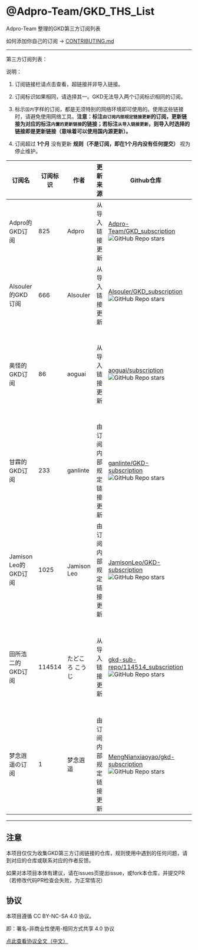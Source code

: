 # @Adpro-Team/GKD_THS_List

Adpro-Team 整理的GKD第三方订阅列表

如何添加你自己的订阅 -> [CONTRIBUTING.md](./CONTRIBUTING.md)

---

第三方订阅列表：

说明：

1. 订阅链接栏请点击查看，超链接并非导入链接。

2. 订阅标识如果相同，请选择其一。GKD无法导入两个订阅标识相同的订阅。

3. 标示`国内`字样的订阅，都是无须特别的网络环境即可使用的。使用这些链接时，请避免使用网络工具。**注意：标注`由订阅内部规定链接更新`的订阅，更新链接为对应的标注`内置的更新链接`的链接；若标注`从导入链接更新`，则导入时选择的链接即是更新链接（意味着可以使用国内源更新）。**

4. 订阅超过 **1个月** 没有更新 **规则（不是订阅，即在1个月内没有任何提交）** 视为停止维护。

|订阅名|订阅标识|作者|更新来源|Github仓库|订阅链接|维护状态|
|-----|------|----|------|---------|-------|-------|
|Adpro的GKD订阅|825|Adpro|从导入链接更新|[Adpro-Team/GKD_subscription](https://github.com/Adpro-Team/GKD_subscription/tree/main) ![GitHub Repo stars](https://img.shields.io/github/stars/Adpro-Team/GKD_subscription)|<ul><li>[gitmirror源（国内）](https://github.com/Adpro-Team/GKD_THS_List/blob/main/importUrlsList.md#Adpro的GKD订阅-gitmirror源国内)</li><br><li>[npmmirror源（国内）](https://github.com/Adpro-Team/GKD_THS_List/blob/main/importUrlsList.md#Adpro的GKD订阅-npmmirror源国内)</li><br></ul>|停止维护|
|AIsouler的GKD订阅|666|AIsouler|从导入链接更新|[AIsouler/GKD_subscription](https://github.com/AIsouler/GKD_subscription/tree/main) ![GitHub Repo stars](https://img.shields.io/github/stars/AIsouler/GKD_subscription)|<ul><li>[npmmirror源（国内）](https://github.com/Adpro-Team/GKD_THS_List/blob/main/importUrlsList.md#AIsouler的GKD订阅-npmmirror源国内)</li><br><li>[GitHub源](https://github.com/Adpro-Team/GKD_THS_List/blob/main/importUrlsList.md#AIsouler的GKD订阅-GitHub源)</li><br></ul>|仍在维护|
|奥怪的GKD订阅|86|aoguai|从导入链接更新|[aoguai/subscription](https://github.com/aoguai/subscription/tree/custom) ![GitHub Repo stars](https://img.shields.io/github/stars/aoguai/subscription)|<ul><li>[Github源](https://github.com/Adpro-Team/GKD_THS_List/blob/main/importUrlsList.md#奥怪的GKD订阅-Github源)</li><br><li>[npmmirror源（国内）](https://github.com/Adpro-Team/GKD_THS_List/blob/main/importUrlsList.md#奥怪的GKD订阅-npmmirror源国内)</li><br><li>[gitmirror源（国内）](https://github.com/Adpro-Team/GKD_THS_List/blob/main/importUrlsList.md#奥怪的GKD订阅-gitmirror源国内)</li><br><li>[jsDelivr源](https://github.com/Adpro-Team/GKD_THS_List/blob/main/importUrlsList.md#奥怪的GKD订阅-jsDelivr源)</li><br></ul>|仍在维护|
|甘霖的GKD订阅|233|ganlinte|由订阅内部规定链接更新|[ganlinte/GKD-subscription](https://github.com/ganlinte/GKD-subscription/tree/main) ![GitHub Repo stars](https://img.shields.io/github/stars/ganlinte/GKD-subscription)|<ul><li>[Github源](https://github.com/Adpro-Team/GKD_THS_List/blob/main/importUrlsList.md#甘霖的GKD订阅-Github源)</li><br><li>[npmmirror源（国内）（内置的更新链接）](https://github.com/Adpro-Team/GKD_THS_List/blob/main/importUrlsList.md#甘霖的GKD订阅-npmmirror源国内内置的更新链接)</li><br></ul>|仍在维护|
|Jamison Leo的GKD订阅|1025|Jamison Leo|由订阅内部规定链接更新|[JamisonLeo/GKD-subscription](https://github.com/JamisonLeo/GKD-subscription/tree/main) ![GitHub Repo stars](https://img.shields.io/github/stars/JamisonLeo/GKD-subscription)|<ul><li>[gitmirror源（国内）（内置的更新链接）](https://github.com/Adpro-Team/GKD_THS_List/blob/main/importUrlsList.md#Jamison-Leo的GKD订阅-gitmirror源国内内置的更新链接)</li><br></ul>|停止维护|
|田所浩二的GKD订阅|114514|たどころ こうじ|从导入链接更新|[gkd-sub-repo/114514_subscription](https://github.com/gkd-sub-repo/114514_subscription/tree/main) ![GitHub Repo stars](https://img.shields.io/github/stars/gkd-sub-repo/114514_subscription)|<ul><li>[gitmirror源（国内）](https://github.com/Adpro-Team/GKD_THS_List/blob/main/importUrlsList.md#田所浩二的GKD订阅-gitmirror源国内)</li><br><li>[npmmirror源（国内）（推荐使用）](https://github.com/Adpro-Team/GKD_THS_List/blob/main/importUrlsList.md#田所浩二的GKD订阅-npmmirror源国内推荐使用)</li><br><li>[jsDelivr源](https://github.com/Adpro-Team/GKD_THS_List/blob/main/importUrlsList.md#田所浩二的GKD订阅-jsDelivr源)</li><br></ul>|仍在维护|
|梦念逍遥の订阅|1|梦念逍遥|由订阅内部规定链接更新|[MengNianxiaoyao/gkd-subscription](https://github.com/MengNianxiaoyao/gkd-subscription/tree/main) ![GitHub Repo stars](https://img.shields.io/github/stars/MengNianxiaoyao/gkd-subscription)|<ul><li>[npmmirror源（国内）（内置的更新链接）](https://github.com/Adpro-Team/GKD_THS_List/blob/main/importUrlsList.md#梦念逍遥の订阅-npmmirror源国内内置的更新链接)</li><br></ul>|仍在维护|

---

## 注意

本项目仅仅为收集GKD第三方订阅链接的仓库，规则使用中遇到的任何问题，请到对应的仓库或联系对应的作者反馈。

如果对本项目本体有建议，请在issues页提出issue，或fork本仓库，并提交PR（若修改代码PR检查会失败，为正常情况）

## 协议

本项目遵循 CC BY-NC-SA 4.0 协议。

即：署名-非商业性使用-相同方式共享 4.0 协议

[点此查看协议全文（中文）](https://creativecommons.org/licenses/by-nc-sa/4.0/legalcode.zh-hans)
